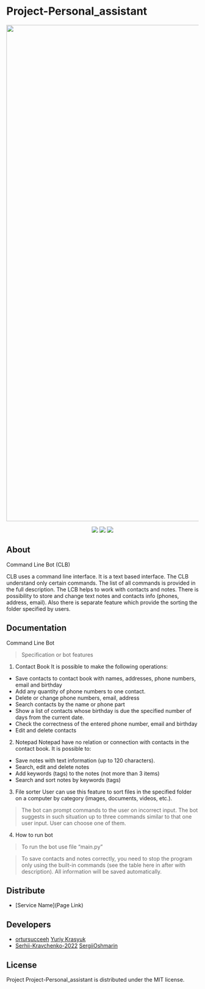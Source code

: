 # Project-Personal_assistant

<p align="center">
      <img src="https://i.pinimg.com/564x/5f/17/3e/5f173e05d2511fe6757d99150a6c785a.jpg" width="1300">
</p>

<p align="center">
   <img src="https://img.shields.io/badge/Language-Python-brightgreen">
   <img src="https://img.shields.io/badge/Version-3.6.6-blue">
   <img src="https://img.shields.io/badge/License-MIT-yellow">
</p>

## About

Command Line Bot (CLB)

CLB uses a command line interface. It is a text based interface. The CLB understand only certain commands. 
The list of all commands is provided in the full description. The LCB helps to work with contacts and notes. 
There is possibility to store and change text notes and contacts info (phones, address, email). 
Also there is separate feature which provide the sorting the folder specified by users.

## Documentation

Command Line Bot 

> Specification or bot features

1. Contact Book
It is possible to make the following operations:
* Save contacts to contact book with names, addresses, phone numbers, email and birthday
* Add any quantity of phone numbers to one contact.  
* Delete or change phone numbers, email, address 
* Search contacts by the name or phone part 
* Show a list of contacts whose birthday is due the specified number of days from the current date.
* Check the correctness of the entered phone number, email and birthday
* Edit and delete contacts

2. Notepad
Notepad have no relation or connection with contacts in the contact book.
It is possible to:
* Save notes with text information (up to 120 characters). 
* Search, edit and delete notes
* Add keywords (tags) to the notes (not more than 3 items)
* Search and sort notes by keywords (tags)

3. File sorter
User can use this feature to sort files in the specified folder on a computer by category (images, documents, videos, etc.).

> The bot can prompt commands to the user on incorrect input. The bot suggests in such situation up to three commands similar to that one user input. User can choose one of them.

4. How to run bot

> To run the bot use file “main.py” 

> To save contacts and notes correctly, you need to stop the program only using the built-in commands (see the table here in after with description). All information will be saved automatically.

## Distribute

- [Service Name](Page Link)

## Developers

- [ortursucceeh](https://github.com/ortursucceeh) [Yuriy Krasyuk](https://github.com/YuriyKrasyuk)
- [Serhii-Kravchenko-2022](https://github.com/Serhii-Kravchenko-2022) [SergiiOshmarin](https://github.com/SergiiOshmarin)

## License
Project Project-Personal_assistant is distributed under the MIT license.
